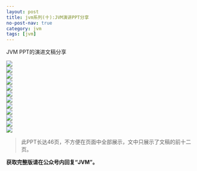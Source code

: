 ```yaml
---
layout: post
title: jvm系列(十):JVM演讲PPT分享
no-post-nav: true
category: jvm
tags: [jvm]
---
```



JVM PPT的演进文稿分享


![](http://hlbhcz.com/assets/images/2017/jvm/ppt/jvmppt1.png)  
![](http://hlbhcz.com/assets/images/2017/jvm/ppt/jvmppt2.png)  
![](http://hlbhcz.com/assets/images/2017/jvm/ppt/jvmppt3.png)  
![](http://hlbhcz.com/assets/images/2017/jvm/ppt/jvmppt4.png)  
![](http://hlbhcz.com/assets/images/2017/jvm/ppt/jvmppt5.png)  
![](http://hlbhcz.com/assets/images/2017/jvm/ppt/jvmppt6.png)  
![](http://hlbhcz.com/assets/images/2017/jvm/ppt/jvmppt7.png)  
![](http://hlbhcz.com/assets/images/2017/jvm/ppt/jvmppt8.png)  
![](http://hlbhcz.com/assets/images/2017/jvm/ppt/jvmppt9.png)  
![](http://hlbhcz.com/assets/images/2017/jvm/ppt/jvmppt10.png)  
![](http://hlbhcz.com/assets/images/2017/jvm/ppt/jvmppt11.png)  
![](http://hlbhcz.com/assets/images/2017/jvm/ppt/jvmppt12.png)  




> 此PPT长达46页，不方便在页面中全部展示，文中只展示了文稿的前十二页。

**获取完整版请在公众号内回复“JVM”。**